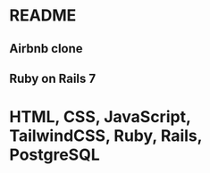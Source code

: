 # README

## Airbnb clone

## Ruby on Rails 7  

# HTML, CSS, JavaScript, TailwindCSS, Ruby, Rails, PostgreSQL